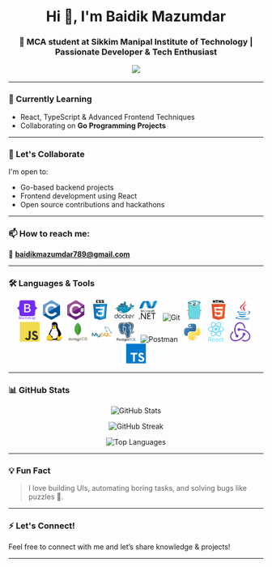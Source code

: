 <h1 align="center">Hi 👋, I'm Baidik Mazumdar</h1>
<h3 align="center">🚀 MCA student at Sikkim Manipal Institute of Technology | Passionate Developer & Tech Enthusiast</h3>

<p align="center">
  <img src="https://readme-typing-svg.herokuapp.com/?lines=Welcome+to+my+GitHub!;Always+learning+new+things;React+%7C+Go+%7C+Backend+Dev;Let's+build+something+cool+💻&center=true&width=500&height=50">
</p>

---

### 🌱 Currently Learning
- React, TypeScript & Advanced Frontend Techniques
- Collaborating on **Go Programming Projects**

---

### 🤝 Let's Collaborate
I'm open to:
- Go-based backend projects
- Frontend development using React
- Open source contributions and hackathons

---

### 📫 How to reach me:
📧 **baidikmazumdar789@gmail.com**

---

### 🛠️ Languages & Tools
<div align="center">
  <img src="https://raw.githubusercontent.com/devicons/devicon/master/icons/bootstrap/bootstrap-plain-wordmark.svg" title="Bootstrap" alt="Bootstrap" width="40" height="40"/>&nbsp;
  <img src="https://raw.githubusercontent.com/devicons/devicon/master/icons/c/c-original.svg" title="C" alt="C" width="40" height="40"/>&nbsp;
  <img src="https://raw.githubusercontent.com/devicons/devicon/master/icons/csharp/csharp-original.svg" title="C#" alt="C#" width="40" height="40"/>&nbsp;
  <img src="https://raw.githubusercontent.com/devicons/devicon/master/icons/css3/css3-original-wordmark.svg" title="CSS3" alt="CSS3" width="40" height="40"/>&nbsp;
  <img src="https://raw.githubusercontent.com/devicons/devicon/master/icons/docker/docker-original-wordmark.svg" title="Docker" alt="Docker" width="40" height="40"/>&nbsp;
  <img src="https://raw.githubusercontent.com/devicons/devicon/master/icons/dot-net/dot-net-original-wordmark.svg" title=".NET" alt=".NET" width="40" height="40"/>&nbsp;
  <img src="https://www.vectorlogo.zone/logos/git-scm/git-scm-icon.svg" title="Git" alt="Git" width="40" height="40"/>&nbsp;
  <img src="https://raw.githubusercontent.com/devicons/devicon/master/icons/go/go-original.svg" title="Go" alt="Go" width="40" height="40"/>&nbsp;
  <img src="https://raw.githubusercontent.com/devicons/devicon/master/icons/html5/html5-original-wordmark.svg" title="HTML5" alt="HTML5" width="40" height="40"/>&nbsp;
  <img src="https://raw.githubusercontent.com/devicons/devicon/master/icons/java/java-original.svg" title="Java" alt="Java" width="40" height="40"/>&nbsp;
  <img src="https://raw.githubusercontent.com/devicons/devicon/master/icons/javascript/javascript-original.svg" title="JavaScript" alt="JavaScript" width="40" height="40"/>&nbsp;
  <img src="https://raw.githubusercontent.com/devicons/devicon/master/icons/linux/linux-original.svg" title="Linux" alt="Linux" width="40" height="40"/>&nbsp;
  <img src="https://raw.githubusercontent.com/devicons/devicon/master/icons/mongodb/mongodb-original-wordmark.svg" title="MongoDB" alt="MongoDB" width="40" height="40"/>&nbsp;
  <img src="https://raw.githubusercontent.com/devicons/devicon/master/icons/mysql/mysql-original-wordmark.svg" title="MySQL" alt="MySQL" width="40" height="40"/>&nbsp;
  <img src="https://raw.githubusercontent.com/devicons/devicon/master/icons/postgresql/postgresql-original-wordmark.svg" title="PostgreSQL" alt="PostgreSQL" width="40" height="40"/>&nbsp;
  <img src="https://www.vectorlogo.zone/logos/getpostman/getpostman-icon.svg" title="Postman" alt="Postman" width="40" height="40"/>&nbsp;
  <img src="https://raw.githubusercontent.com/devicons/devicon/master/icons/python/python-original.svg" title="Python" alt="Python" width="40" height="40"/>&nbsp;
  <img src="https://raw.githubusercontent.com/devicons/devicon/master/icons/react/react-original-wordmark.svg" title="React" alt="React" width="40" height="40"/>&nbsp;
  <img src="https://raw.githubusercontent.com/devicons/devicon/master/icons/redux/redux-original.svg" title="Redux" alt="Redux" width="40" height="40"/>&nbsp;
  <img src="https://raw.githubusercontent.com/devicons/devicon/master/icons/typescript/typescript-original.svg" title="TypeScript" alt="TypeScript" width="40" height="40"/>
</div>

---

### 📊 GitHub Stats

<p align="center">
  <img src="https://github-readme-stats.vercel.app/api?username=baidikgithub&show_icons=true&theme=radical" alt="GitHub Stats" />
</p>

<p align="center">
  <img src="https://github-readme-streak-stats.herokuapp.com/?user=baidikgithub&theme=radical" alt="GitHub Streak" />
</p>

<p align="center">
  <img src="https://github-readme-stats.vercel.app/api/top-langs/?username=baidikgithub&layout=compact&theme=radical" alt="Top Languages" />
</p>

---

### 💡 Fun Fact
> I love building UIs, automating boring tasks, and solving bugs like puzzles 🧩.

---

### ⚡ Let's Connect!
Feel free to connect with me and let’s share knowledge & projects!

---

